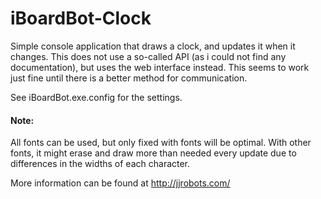 # iBoardBot-Clock
Simple console application that draws a clock, and updates it when it changes.
This does not use a so-called API (as i could not find any documentation), but uses the web interface instead. This seems to work just fine until there is a better method for communication.

See iBoardBot.exe.config for the settings.

#### Note:
All fonts can be used, but only fixed with fonts will be optimal.
With other fonts, it might erase and draw more than needed every update due to differences in the widths of each character.

More information can be found at http://jjrobots.com/
